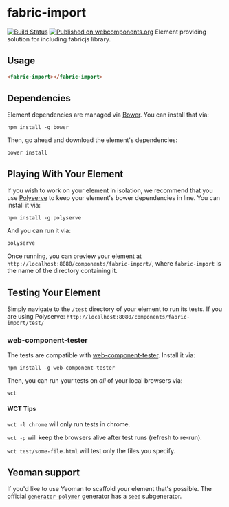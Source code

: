 # fabric-import

[![Build Status](https://travis-ci.org/printminion/fabric-import.svg?branch=master)](https://travis-ci.org/printminion/fabric-import)
[![Published on webcomponents.org](https://img.shields.io/badge/webcomponents.org-published-blue.svg)](https://www.webcomponents.org/element/printminion/fabric-import)
Element providing solution for including fabricjs library.

## Usage

<!--
```
<custom-element-demo>
  <template>
    <script src="../webcomponentsjs/webcomponents-lite.js"></script>
    <link rel="import" href="fabric-import.html">
    <fabric-import></fabric-import>
    
    <canvas id="canvas" width="300" height="300"></canvas>
    
    <script>
        var seedElement = document.querySelector('fabric-import');
        var canvas = document.querySelector('#canvas');
        var canvasEditorBase = null;
    
        document.querySelector('#dotestbtn').addEventListener('click', function () {
            generateDemo();
        });
    
    
        function generateDemo() {
            console.log('generateDemo');
    
            if (!fabric) {
                alert('failed to include fabricjs');
            }
    
            if (!canvasEditorBase) {
                canvasEditorBase = new fabric.Canvas(canvas);
            }
    
            var width = canvas.width;
            var height = canvas.height;
    
            canvasEditorBase.selection = false;
            canvasEditorBase.clear();
            canvasEditorBase.add(
                    new fabric.Rect({
                        top: getRandomInt(20, height - 20),
                        left: getRandomInt(10, width - 20),
                        width: 40,
                        height: 40,
                        originX: 'center',
                        originY: 'center',
                        fill: '#f55'
                    }),
                    new fabric.Circle({
                        top: getRandomInt(20, height - 20),
                        left: getRandomInt(10, width - 20),
                        radius: 20,
                        originX: 'center',
                        originY: 'center',
                        fill: 'green'
                    }),
                    new fabric.Triangle({
                        top: getRandomInt(20, height - 20),
                        left: getRandomInt(10, width - 20),
                        width: 40,
                        originX: 'center',
                        originY: 'center',
                        height: 40,
                        fill: 'blue'
                    })
            );
    
    
        }
    
        function getRandomInt(min, max) {
            return Math.floor(Math.random() * (max - min + 1)) + min;
        }
    </script>
  </template>
</custom-element-demo>
```
-->
```html
<fabric-import></fabric-import>
```

## Dependencies

Element dependencies are managed via [Bower](http://bower.io/). You can
install that via:

    npm install -g bower

Then, go ahead and download the element's dependencies:

    bower install


## Playing With Your Element

If you wish to work on your element in isolation, we recommend that you use
[Polyserve](https://github.com/PolymerLabs/polyserve) to keep your element's
bower dependencies in line. You can install it via:

    npm install -g polyserve

And you can run it via:

    polyserve

Once running, you can preview your element at
`http://localhost:8080/components/fabric-import/`, where `fabric-import` is the name of the directory containing it.


## Testing Your Element

Simply navigate to the `/test` directory of your element to run its tests. If
you are using Polyserve: `http://localhost:8080/components/fabric-import/test/`

### web-component-tester

The tests are compatible with [web-component-tester](https://github.com/Polymer/web-component-tester).
Install it via:

    npm install -g web-component-tester

Then, you can run your tests on _all_ of your local browsers via:

    wct

#### WCT Tips

`wct -l chrome` will only run tests in chrome.

`wct -p` will keep the browsers alive after test runs (refresh to re-run).

`wct test/some-file.html` will test only the files you specify.


## Yeoman support

If you'd like to use Yeoman to scaffold your element that's possible. The official [`generator-polymer`](https://github.com/yeoman/generator-polymer) generator has a [`seed`](https://github.com/yeoman/generator-polymer#seed) subgenerator.
